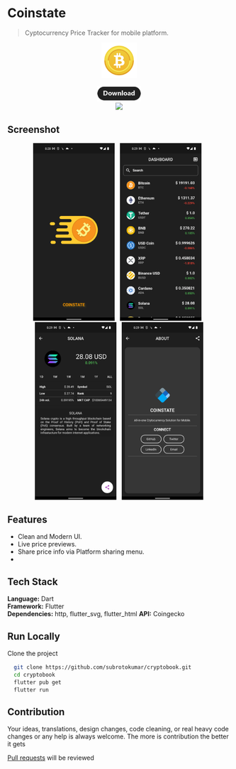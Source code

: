 # Coinstate

> Cyptocurrency Price Tracker for mobile platform.

<p align="center">
  <img height="80px" src="./assets/meta/icon.png">
</p>

<p align="center"><a href="https://github.com/subrotokumar/cryptobook/releases"> <img width="100px" src="./assets/meta/download.png"> </a>
<br>
<a href="https://github.com/subrotokumar/cryptobook" alt="GitHub release"><img width="80px" src="https://img.shields.io/badge/version-0.1.1-blue.svg" ></a>
</p>


## Screenshot 
<p align="center">
<img src="./assets/meta/ss1.png" height="400">&nbsp;&nbsp;
<img src="./assets/meta/ss2.png" height="400">&nbsp;&nbsp;
<img src="./assets/meta/ss3.png" height="400">&nbsp;&nbsp;
<img src="./assets/meta/ss4.png" height="400">
</p>

## Features

- Clean and Modern UI.
- Live price previews.
- Share price info via Platform sharing menu.
- 

## Tech Stack

**Language:** Dart  
**Framework:** Flutter  
**Dependencies:** http, flutter_svg, flutter_html
**API:** Coingecko


## Run Locally

Clone the project

```bash
  git clone https://github.com/subrotokumar/cryptobook.git
  cd cryptobook
  flutter pub get
  flutter run
```

## Contribution
Your ideas, translations, design changes, code cleaning, or real heavy code changes or any help is always welcome. The more is contribution the better it gets

[Pull requests](https://github.com/cryptobook/pulls) will be reviewed
<!--
#### Known issues and limitations
-->
